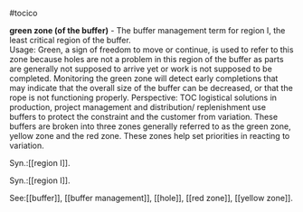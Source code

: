 #tocico

<b>green zone (of the buffer)</b> - The buffer management term for region I, the least critical region of the buffer.  
Usage: Green, a sign of freedom to move or continue, is used to refer to this zone because holes are not a problem in this region of the buffer as parts are generally not supposed to arrive yet or work is not supposed to be completed. Monitoring the green zone will detect early completions that may indicate that the overall size of the buffer can be decreased, or that the rope is not functioning properly. Perspective: TOC logistical solutions in production, project management and distribution/ replenishment use buffers to protect the constraint and the customer from variation. These buffers are broken into three zones generally referred to as the green zone, yellow zone and the red zone. These zones help set priorities in reacting to variation. 

Syn.:[[region I]].

Syn.:[[region I]].



See:[[buffer]], [[buffer management]], [[hole]], [[red zone]], [[yellow zone]].




